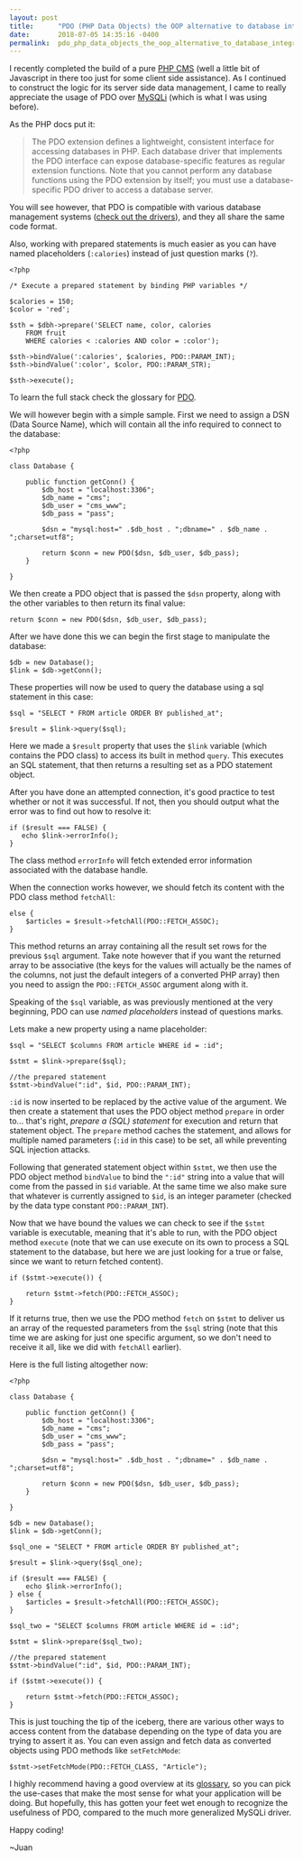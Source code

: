 ```yaml
---
layout: post
title:      "PDO (PHP Data Objects) the OOP alternative to database integration"
date:       2018-07-05 14:35:16 -0400
permalink:  pdo_php_data_objects_the_oop_alternative_to_database_integration
---
```


I recently completed the build of a pure [PHP CMS](https://github.com/JuanGongora/PHP-CMS-Example/tree/master) (well a little bit of Javascript in there too just for some client side assistance). As I continued to construct the logic for its server side data management, I came to really appreciate the usage of PDO over [MySQLi](http://php.net/manual/en/book.mysqli.php) (which is what I was using before).

As the PHP docs put it:

> The PDO extension defines a lightweight, consistent interface for accessing databases in PHP. Each database driver that implements the PDO interface can expose database-specific features as regular extension functions. Note that you cannot perform any database functions using the PDO extension by itself; you must use a database-specific PDO driver to access a database server.

You will see however, that PDO is compatible with various database management systems ([check out the drivers](http://php.net/manual/en/pdo.drivers.php)), and they all share the same code format.

Also, working with prepared statements is much easier as you can have named placeholders (`:calories`) instead of just question marks (`?`).

```
<?php

/* Execute a prepared statement by binding PHP variables */

$calories = 150;
$color = 'red';

$sth = $dbh->prepare('SELECT name, color, calories
    FROM fruit
    WHERE calories < :calories AND color = :color');
		
$sth->bindValue(':calories', $calories, PDO::PARAM_INT);
$sth->bindValue(':color', $color, PDO::PARAM_STR);

$sth->execute();
```

To learn the full stack check the glossary for [PDO](http://php.net/manual/en/book.pdo.php).

We will however begin with a simple sample. First we need to assign a DSN (Data Source Name), which will contain all the info required to connect to the database:

```
<?php

class Database {

    public function getConn() {
        $db_host = "localhost:3306";
        $db_name = "cms";
        $db_user = "cms_www";
        $db_pass = "pass";

        $dsn = "mysql:host=" .$db_host . ";dbname=" . $db_name . ";charset=utf8";

        return $conn = new PDO($dsn, $db_user, $db_pass);
    }

}
```

We then create a PDO object that is passed the `$dsn` property, along with the other variables to then return its final value:

`return $conn = new PDO($dsn, $db_user, $db_pass);`

After we have done this we can begin the first stage to manipulate the database:

```
$db = new Database();
$link = $db->getConn();
```

These properties will now be used to query the database using a sql statement in this case:

```
$sql = "SELECT * FROM article ORDER BY published_at";

$result = $link->query($sql);
```

Here we made a `$result` property that uses the `$link` variable (which contains the PDO class) to access its built in method `query`. This executes an SQL statement, that then returns a resulting set as a PDO statement object.

After you have done an attempted connection, it's good practice to test whether or not it was successful. If not, then you should output what the error was to find out how to resolve it:

```
if ($result === FALSE) {
   echo $link->errorInfo();
}
```

The class method `errorInfo` will fetch extended error information associated with the database handle.

When the connection works however, we should fetch its content with the PDO class method `fetchAll`:

```
else {
    $articles = $result->fetchAll(PDO::FETCH_ASSOC);
}
```

This method returns an array containing all the result set rows for the previous `$sql` argument. Take note however that if you want the returned array to be associative (the keys for the values will actually be the names of the columns, not just the default integers of a converted PHP array) then you need to assign the `PDO::FETCH_ASSOC` argument along with it.

Speaking of the `$sql` variable, as was previously mentioned at the very beginning, PDO can use 
*named placeholders* instead of questions marks.

Lets make a new property using a name placeholder:

```
$sql = "SELECT $columns FROM article WHERE id = :id";

$stmt = $link->prepare($sql);

//the prepared statement
$stmt->bindValue(":id", $id, PDO::PARAM_INT);
```

`:id` is now inserted to be replaced by the active value of the argument. We then create a statement that uses the PDO object method `prepare` in order to... that's right, *prepare a (SQL) statement* for execution and return that statement object. The `prepare` method caches the statement, and allows for multiple named parameters (`:id` in this case) to be set, all while preventing SQL injection attacks.

Following that generated statement object within `$stmt`, we then use the PDO object method `bindValue` to bind the `":id"` string into a value that will come from the passed in `$id` variable. At the same time we also make sure that whatever is currently assigned to `$id`, is an integer parameter (checked by the data type constant `PDO::PARAM_INT`).

Now that we have bound the values we can check to see if the `$stmt` variable is executable, meaning that it's able to run, with the PDO object method `execute` (note that we can use execute on its own to process a SQL statement to the database, but here we are just looking for a true or false, since we want to return fetched content).

```
if ($stmt->execute()) {

    return $stmt->fetch(PDO::FETCH_ASSOC);
}
```

If it returns true, then we use the PDO method `fetch` on `$stmt` to deliver us an array of the requested parameters from the `$sql` string (note that this time we are asking for just one specific argument, so we don't need to receive it all, like we did with `fetchAll` earlier).

Here is the full listing altogether now:

```
<?php

class Database {

    public function getConn() {
        $db_host = "localhost:3306";
        $db_name = "cms";
        $db_user = "cms_www";
        $db_pass = "pass";

        $dsn = "mysql:host=" .$db_host . ";dbname=" . $db_name . ";charset=utf8";

        return $conn = new PDO($dsn, $db_user, $db_pass);
    }

}

$db = new Database();
$link = $db->getConn();

$sql_one = "SELECT * FROM article ORDER BY published_at";

$result = $link->query($sql_one);

if ($result === FALSE) {
    echo $link->errorInfo();
} else {
    $articles = $result->fetchAll(PDO::FETCH_ASSOC);
}

$sql_two = "SELECT $columns FROM article WHERE id = :id";

$stmt = $link->prepare($sql_two);

//the prepared statement
$stmt->bindValue(":id", $id, PDO::PARAM_INT);

if ($stmt->execute()) {

    return $stmt->fetch(PDO::FETCH_ASSOC);
}
```

This is just touching the tip of the iceberg, there are various other ways to access content from the database depending on the type of data you are trying to assert it as. You can even assign and fetch data as converted objects using PDO methods like `setFetchMode`:

`$stmt->setFetchMode(PDO::FETCH_CLASS, "Article");`

I highly recommend having a good overview at its [glossary](http://php.net/manual/en/book.pdo.php), so you can pick the use-cases that make the most sense for what your application will be doing. But hopefully, this has gotten your feet wet enough to recognize the usefulness of PDO, compared to the much more generalized MySQLi driver.

Happy coding!

~Juan
